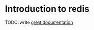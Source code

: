 # Introduction to redis

TODO: write [great documentation](http://jacobian.org/writing/great-documentation/what-to-write/)
